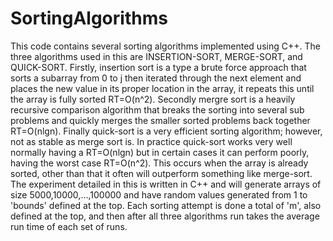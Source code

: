 # SortingAlgorithms
This code contains several sorting algorithms implemented using C++. The three algorithms used in this are INSERTION-SORT, MERGE-SORT, and QUICK-SORT. Firstly, insertion sort is a type a brute force approach that sorts a subarray from 0 to j then iterated through the next element and places the new value in its proper location in the array, it repeats this until the array is fully sorted RT=O(n^2). Secondly mergre sort is a heavily recursive comparison algorithm that breaks the sorting into several sub problems and quickly merges the smaller sorted problems back together RT=O(nlgn). Finally quick-sort  is a very efficient sorting algorithm; however, not as stable as merge sort is. In practice quick-sort works very well normally having a RT=O(nlgn) but in certain cases it can perform poorly, having the worst case RT=O(n^2). This occurs when the array is already sorted, other than that it often will outperform something like merge-sort. The experiment detailed in this is written in C++ and will generate arrays of size 5000,10000,...,100000 and have random values generated from 1 to 'bounds' defined at the top. Each sorting attempt is done a total of 'm', also defined at the top, and then after all three algorithms run takes the average run time of each set of runs.
